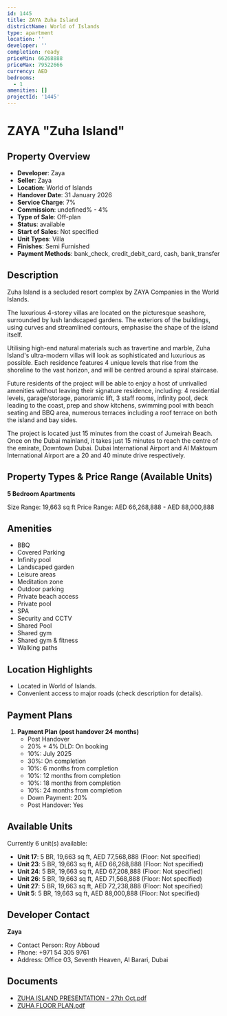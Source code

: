 ```yaml
---
id: 1445
title: ZAYA Zuha Island
districtName: World of Islands
type: apartment
location: ''
developer: ''
completion: ready
priceMin: 66268888
priceMax: 79522666
currency: AED
bedrooms:
  - 1
amenities: []
projectId: '1445'
---
```


# ZAYA "Zuha Island"

## Property Overview
- **Developer**: Zaya
- **Seller**: Zaya
- **Location**: World of Islands
- **Handover Date**: 31 January 2026
- **Service Charge**: 7%
- **Commission**: undefined% - 4%
- **Type of Sale**: Off-plan
- **Status**: available
- **Start of Sales**: Not specified
- **Unit Types**: Villa
- **Finishes**: Semi Furnished
- **Payment Methods**: bank_check, credit_debit_card, cash, bank_transfer

## Description
Zuha Island is a secluded resort complex by ZAYA Companies in the World Islands.

The luxurious 4-storey villas are located on the picturesque seashore, surrounded by lush landscaped gardens. The exteriors of the buildings, using curves and streamlined contours, emphasise the shape of the island itself. 

Utilising high-end natural materials such as travertine and marble, Zuha Island's ultra-modern villas will look as sophisticated and luxurious as possible. Each residence features 4 unique levels that rise from the shoreline to the vast horizon, and will be centred around a spiral staircase. 

Future residents of the project will be able to enjoy a host of unrivalled amenities without leaving their signature residence, including: 4 residential levels, garage/storage, panoramic lift, 3 staff rooms, infinity pool, deck leading to the coast, prep and show kitchens, swimming pool with beach seating and BBQ area, numerous terraces including a roof terrace on both the island and bay sides. 

The project is located just 15 minutes from the coast of Jumeirah Beach. Once on the Dubai mainland, it takes just 15 minutes to reach the centre of the emirate, Downtown Dubai. Dubai International Airport and Al Maktoum International Airport are a 20 and 40 minute drive respectively.

## Property Types & Price Range (Available Units)
**5 Bedroom Apartments**

Size Range: 19,663 sq ft
Price Range: AED 66,268,888 - AED 88,000,888

## Amenities
- BBQ
- Covered Parking
- Infinity pool
- Landscaped garden
- Leisure areas
- Meditation zone
- Outdoor parking
- Private beach access
- Private pool
- SPA
- Security and CCTV
- Shared Pool
- Shared gym
- Shared gym & fitness
- Walking paths

## Location Highlights
- Located in World of Islands.
- Convenient access to major roads (check description for details).

## Payment Plans
1. **Payment Plan (post handover 24 months)**
   - Post Handover
   - 20% + 4% DLD: On booking
   - 10%: July 2025
   - 30%: On completion
   - 10%: 6 months from completion
   - 10%: 12 months from completion
   - 10%: 18 months from completion
   - 10%: 24 months from completion
   - Down Payment: 20%
   - Post Handover: Yes

## Available Units
Currently 6 unit(s) available:
- **Unit 17**: 5 BR, 19,663 sq ft, AED 77,568,888 (Floor: Not specified)
- **Unit 23**: 5 BR, 19,663 sq ft, AED 66,268,888 (Floor: Not specified)
- **Unit 24**: 5 BR, 19,663 sq ft, AED 67,208,888 (Floor: Not specified)
- **Unit 26**: 5 BR, 19,663 sq ft, AED 71,568,888 (Floor: Not specified)
- **Unit 27**: 5 BR, 19,663 sq ft, AED 72,238,888 (Floor: Not specified)
- **Unit 5**: 5 BR, 19,663 sq ft, AED 88,000,888 (Floor: Not specified)

## Developer Contact
**Zaya**
- Contact Person: Roy Abboud
- Phone: +971 54 305 9761
- Address: Office 03, Seventh Heaven, Al Barari, Dubai

## Documents
- [ZUHA ISLAND PRESENTATION - 27th Oct.pdf](https://cdn.geniemap.net/2024/03/15/3QTWoR9GDHhHFh6Oo1vqY0hiffeMWX6ET97SnNB5.pdf)
- [ZUHA FLOOR PLAN.pdf](https://cdn.geniemap.net/2024/03/15/hCLAh9UbSc2w7kd0Akmg0k2j1EMrwnj4v46bTUdi.pdf)
